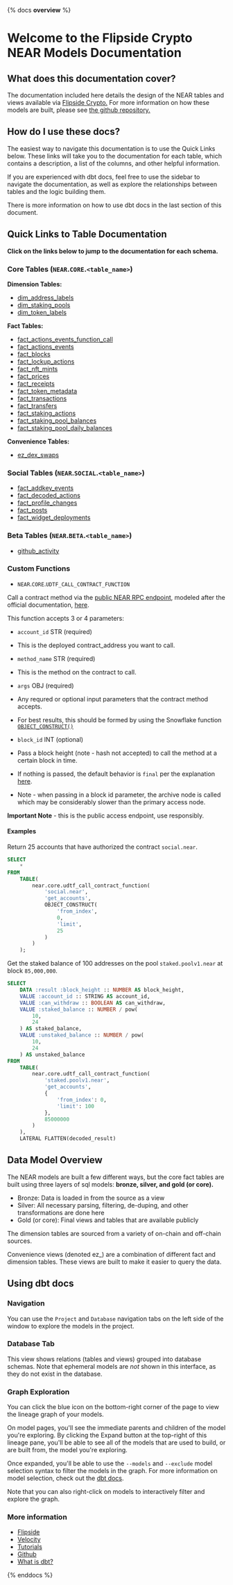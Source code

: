 {% docs __overview__ %}

# Welcome to the Flipside Crypto NEAR Models Documentation

## **What does this documentation cover?**
The documentation included here details the design of the NEAR
 tables and views available via [Flipside Crypto.](https://flipsidecrypto.xyz/) For more information on how these models are built, please see [the github repository.](https://github.com/flipsideCrypto/near-models/)

## **How do I use these docs?**
The easiest way to navigate this documentation is to use the Quick Links below. These links will take you to the documentation for each table, which contains a description, a list of the columns, and other helpful information.

If you are experienced with dbt docs, feel free to use the sidebar to navigate the documentation, as well as explore the relationships between tables and the logic building them.

There is more information on how to use dbt docs in the last section of this document.

## **Quick Links to Table Documentation**

**Click on the links below to jump to the documentation for each schema.**

### Core Tables (`NEAR`.`CORE`.`<table_name>`)

**Dimension Tables:**
- [dim_address_labels](#!/model/model.near.core__dim_address_labels)
- [dim_staking_pools](#!/model/model.near.core__dim_staking_pools)
- [dim_token_labels](#!/model/model.near.core__dim_token_labels)

**Fact Tables:**
- [fact_actions_events_function_call](#!/model/model.near.core__fact_actions_events_function_call)
- [fact_actions_events](#!/model/model.near.core__fact_actions_events)
- [fact_blocks](#!/model/model.near.core__fact_blocks)
- [fact_lockup_actions](#!/model/model.near.core__fact_lockup_actions)
- [fact_nft_mints](#!/model/model.near.core__fact_nft_mints)
- [fact_prices](#!/model/model.near.core__fact_prices)
- [fact_receipts](#!/model/model.near.core__fact_receipts)
- [fact_token_metadata](#!/model/model.near.core__fact_token_metadata)
- [fact_transactions](#!/model/model.near.core__fact_transactions)
- [fact_transfers](#!/model/model.near.core__fact_transfers)
- [fact_staking_actions](#!/model/model.near.core__fact_staking_actions)
- [fact_staking_pool_balances](#!/model/model.near.core__fact_staking_pool_balances)
- [fact_staking_pool_daily_balances](#!/model/model.near.core__fact_staking_pool_daily_balances)

**Convenience Tables:**
- [ez_dex_swaps](#!/model/model.near.core__ez_dex_swaps)

### Social Tables (`NEAR`.`SOCIAL`.`<table_name>`)
- [fact_addkey_events](#!/model/model.near.social__fact_addkey_events)
- [fact_decoded_actions](#!/model/model.near.social__fact_decoded_actions)
- [fact_profile_changes](#!/model/model.near.social__fact_profile_changes)
- [fact_posts](#!/model/model.near.social__fact_posts)
- [fact_widget_deployments](#!/model/model.near.social__fact_widget_deployments)


### Beta Tables (`NEAR`.`BETA`.`<table_name>`)
- [github_activity](https://github.com/forgxyz/developer_report_near)

### Custom Functions
- `NEAR`.`CORE`.`UDTF_CALL_CONTRACT_FUNCTION`  

Call a contract method via the [public NEAR RPC endpoint](https://docs.near.org/api/rpc/setup), modeled after the official documentation, [here](https://docs.near.org/api/rpc/contracts#call-a-contract-function).  
  
This function accepts 3 or 4 parameters:
 - `account_id` STR (required)
  - This is the deployed contract_address you want to call.

 - `method_name` STR (required)
  - This is the method on the contract to call.

 - `args` OBJ (required)
  - Any requred or optional input parameters that the contract method accepts.
  - For best results, this should be formed by using the Snowflake function [`OBJECT_CONSTRUCT()`](https://docs.snowflake.com/en/sql-reference/functions/object_construct)

- `block_id` INT (optional)
 - Pass a block height (note - hash not accepted) to call the method at a certain block in time.
 - If nothing is passed, the default behavior is `final` per the explanation [here](https://docs.near.org/api/rpc/setup#using-finality-param).
 - Note - when passing in a block id parameter, the archive node is called which may be considerably slower than the primary access node.
  

**Important Note** - this is the public access endpoint, use responsibly.  

#### Examples
Return 25 accounts that have authorized the contract `social.near`.  

```sql
SELECT
    *
FROM
    TABLE(
        near.core.udtf_call_contract_function(
            'social.near',
            'get_accounts',
            OBJECT_CONSTRUCT(
                'from_index',
                0,
                'limit',
                25
            )
        )
    );

```

Get the staked balance of 100 addresses on the pool `staked.poolv1.near` at block `85,000,000`.
```sql
SELECT
    DATA :result :block_height :: NUMBER AS block_height,
    VALUE :account_id :: STRING AS account_id,
    VALUE :can_withdraw :: BOOLEAN AS can_withdraw,
    VALUE :staked_balance :: NUMBER / pow(
        10,
        24
    ) AS staked_balance,
    VALUE :unstaked_balance :: NUMBER / pow(
        10,
        24
    ) AS unstaked_balance
FROM
    TABLE(
        near.core.udtf_call_contract_function(
            'staked.poolv1.near',
            'get_accounts',
            {
                'from_index': 0,
                'limit': 100
            },
            85000000
        )
    ),
    LATERAL FLATTEN(decoded_result)
```

## **Data Model Overview**

The NEAR
 models are built a few different ways, but the core fact tables are built using three layers of sql models: **bronze, silver, and gold (or core).**

- Bronze: Data is loaded in from the source as a view
- Silver: All necessary parsing, filtering, de-duping, and other transformations are done here
- Gold (or core): Final views and tables that are available publicly

The dimension tables are sourced from a variety of on-chain and off-chain sources.

Convenience views (denoted ez_) are a combination of different fact and dimension tables. These views are built to make it easier to query the data.

## **Using dbt docs**
### Navigation

You can use the ```Project``` and ```Database``` navigation tabs on the left side of the window to explore the models in the project.

### Database Tab

This view shows relations (tables and views) grouped into database schemas. Note that ephemeral models are *not* shown in this interface, as they do not exist in the database.

### Graph Exploration

You can click the blue icon on the bottom-right corner of the page to view the lineage graph of your models.

On model pages, you'll see the immediate parents and children of the model you're exploring. By clicking the Expand button at the top-right of this lineage pane, you'll be able to see all of the models that are used to build, or are built from, the model you're exploring.

Once expanded, you'll be able to use the ```--models``` and ```--exclude``` model selection syntax to filter the models in the graph. For more information on model selection, check out the [dbt docs](https://docs.getdbt.com/docs/model-selection-syntax).

Note that you can also right-click on models to interactively filter and explore the graph.


### **More information**
- [Flipside](https://flipsidecrypto.xyz/)
- [Velocity](https://app.flipsidecrypto.com/velocity?nav=Discover)
- [Tutorials](https://docs.flipsidecrypto.com/our-data/tutorials)
- [Github](https://github.com/FlipsideCrypto/near-models)
- [What is dbt?](https://docs.getdbt.com/docs/introduction)

{% enddocs %}
